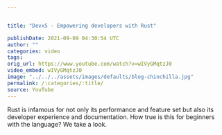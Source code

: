 ```yaml
---


title: "Devx5 - Empowering developers with Rust"

publishDate: 2021-09-09 04:30:54 UTC
author: ""
categories: video
tags: 
orig_url: https://www.youtube.com/watch?v=wIVyGMqtzJ0
video_embed: wIVyGMqtzJ0
image: "../../../assets/images/defaults/blog-chinchilla.jpg"
permalink: /:categories/:title/
source: YouTube
---
```

Rust is infamous for not only its performance and feature set but also its developer experience and documentation. How true is this for beginners with the language? We take a look.